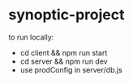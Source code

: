 # synoptic-project

to run locally:

- cd client && npm run start
- cd server && npm run dev
- use prodConfig in server/db.js
